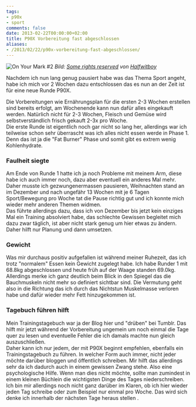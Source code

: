 ```yaml
---
tags:
- p90x
- sport
comments: false
date: 2013-02-22T00:00:00+02:00
title: P90X Vorbereitung fast abgeschlossen
aliases:
- /2013/02/22/p90x-vorbereitung-fast-abgeschlossen/
---
```


![On Your Mark #2](http://f.cl.ly/items/3V2v301S1j0j1j1B0L3R/7025831089_e1df84bcd3_b.jpg)
_Bild: [Some rights reserved](http://creativecommons.org/licenses/by/2.0/) von [Halfwitboy](http://www.flickr.com/photos/the_halfwitboy/)_

Nachdem ich nun lang genug pausiert habe was das Thema Sport angeht, habe ich mich vor 2 Wochen dazu entschlossen das es nun an der Zeit ist für eine neue Runde P90X.

Die Vorbereitungen wie Ernährungsplan für die ersten 2-3 Wochen erstellen sind bereits erfolgt, am Wochenende kann nun dafür alles eingekauft werden. Natürlich nicht für 2-3 Wochen, Fleisch und Gemüse wird selbstverständlich frisch gekauft 2-3x pro Woche.  
Die erste Runde ist eigentlich noch gar nicht so lang her, allerdings war ich teilweise schon sehr überrascht was ich alles nicht essen werde in Phase 1. Denn das ist ja die "Fat Burner" Phase und somit gibt es extrem wenig Kohlenhydrate.

### Faulheit siegte
Am Ende von Runde 1 hatte ich ja noch Probleme mit meinem Arm, diese habe ich auch immer noch, dazu aber eventuell ein anderes Mal mehr. Daher musste ich gezwungenermassen pausieren, Weihnachten stand an im Dezember und nach ungefähr 13 Wochen mit je 6 Tagen Sport/Bewegung pro Woche tat die Pause richtig gut und ich konnte mich wieder mehr anderen Themen widmen.  
Das führte allerdings dazu, dass ich von Dezember bis jetzt kein einziges Mal ein Training absolviert habe, das schlechte Gewissen begleitet mich dazu zwar täglich, ist aber nicht stark genug um hier etwas zu ändern. Daher hilft nur Planung und dann umsetzen.

### Gewicht
Was mir durchaus positiv aufgefallen ist während meiner Ruhezeit, das ich trotz "normalem" Essen kein Gewicht zugelegt habe. Ich habe Runder 1 mit 68.8kg abgeschlossen und heute früh auf der Waage standen 69.0kg. Allerdings merke ich ganz deutlich beim Blick in den Spiegel das die Bauchmuskeln nicht mehr so definiert sichtbar sind. Die Vermutung geht also in die Richtung das ich durch das Nichtstun Muskelmasse verloren habe und dafür wieder mehr Fett hinzugekommen ist.

### Tagebuch führen hilft
Mein Trainingstagebuch war ja der Blog hier und "drüben" bei Tumblr. Das hilft mir jetzt während der Vorbereitung ungemein um noch einmal die Tage quer zu lesen und eventuelle Fehler die ich damals machte nun gleich auszuschließen.  
Daher kann ich nur jedem, der mit P90X beginnt empfehlen, ebenfalls ein Trainingstagebuch zu führen. In welcher Form auch immer, nicht jeder möchte darüber bloggen und öffentlich schreiben. Mir hilft das allerdings sehr da ich dadurch auch in einem gewissen Zwang stehe. Also eine psychologische Hilfe. Wenn man dies nicht möchte, sollte man zumindest in einem kleinen Büchlein die wichtigsten Dinge des Tages niederschreiben.  
Ich bin mir allerdings noch nicht ganz darüber im Klaren, ob ich hier wieder jeden Tag schreibe oder zum Beispiel nur einmal pro Woche. Das wird sich denke ich innerhalb der nächsten Tage heraus stellen .

